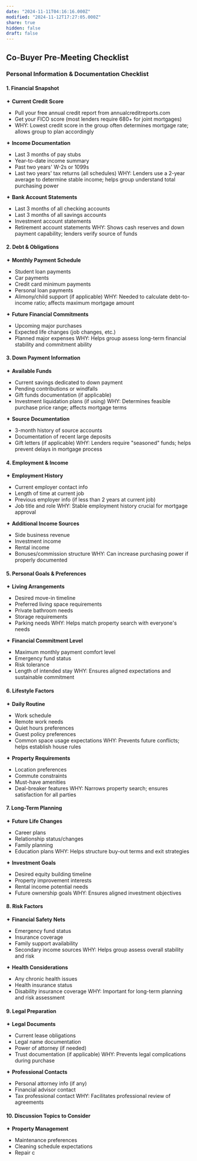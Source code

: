 ```yaml
---
date: "2024-11-11T04:16:16.000Z"
modified: "2024-11-12T17:27:05.000Z"
share: true
hidden: false
draft: false
---
```

## Co-Buyer Pre-Meeting Checklist
### Personal Information & Documentation Checklist

#### 1. Financial Snapshot

✦ **Current Credit Score**

- Pull your free annual credit report from annualcreditreports.com
- Get your FICO score (most lenders require 680+ for joint mortgages)
- WHY: Lowest credit score in the group often determines mortgage rate; allows group to plan accordingly

✦ **Income Documentation**

- Last 3 months of pay stubs
- Year-to-date income summary
- Past two years' W-2s or 1099s
- Last two years' tax returns (all schedules)
WHY: Lenders use a 2-year average to determine stable income; helps group understand total purchasing power

✦ **Bank Account Statements**

- Last 3 months of all checking accounts
- Last 3 months of all savings accounts
- Investment account statements
- Retirement account statements
WHY: Shows cash reserves and down payment capability; lenders verify source of funds

#### 2. Debt & Obligations

✦ **Monthly Payment Schedule**

- Student loan payments
- Car payments
- Credit card minimum payments
- Personal loan payments
- Alimony/child support (if applicable)
WHY: Needed to calculate debt-to-income ratio; affects maximum mortgage amount

✦ **Future Financial Commitments**

- Upcoming major purchases
- Expected life changes (job changes, etc.)
- Planned major expenses
WHY: Helps group assess long-term financial stability and commitment ability

#### 3. Down Payment Information

✦ **Available Funds**

- Current savings dedicated to down payment
- Pending contributions or windfalls
- Gift funds documentation (if applicable)
- Investment liquidation plans (if using)
WHY: Determines feasible purchase price range; affects mortgage terms

✦ **Source Documentation**

- 3-month history of source accounts
- Documentation of recent large deposits
- Gift letters (if applicable)
WHY: Lenders require "seasoned" funds; helps prevent delays in mortgage process

#### 4. Employment & Income

✦ **Employment History**

- Current employer contact info
- Length of time at current job
- Previous employer info (if less than 2 years at current job)
- Job title and role
WHY: Stable employment history crucial for mortgage approval

✦ **Additional Income Sources**

- Side business revenue
- Investment income
- Rental income
- Bonuses/commission structure
WHY: Can increase purchasing power if properly documented

#### 5. Personal Goals & Preferences

✦ **Living Arrangements**

- Desired move-in timeline
- Preferred living space requirements
- Private bathroom needs
- Storage requirements
- Parking needs
WHY: Helps match property search with everyone's needs

✦ **Financial Commitment Level**

- Maximum monthly payment comfort level
- Emergency fund status
- Risk tolerance
- Length of intended stay
WHY: Ensures aligned expectations and sustainable commitment

#### 6. Lifestyle Factors

✦ **Daily Routine**

- Work schedule
- Remote work needs
- Quiet hours preferences
- Guest policy preferences
- Common space usage expectations
WHY: Prevents future conflicts; helps establish house rules

✦ **Property Requirements**

- Location preferences
- Commute constraints
- Must-have amenities
- Deal-breaker features
WHY: Narrows property search; ensures satisfaction for all parties

#### 7. Long-Term Planning

✦ **Future Life Changes**

- Career plans
- Relationship status/changes
- Family planning
- Education plans
WHY: Helps structure buy-out terms and exit strategies

✦ **Investment Goals**

- Desired equity building timeline
- Property improvement interests
- Rental income potential needs
- Future ownership goals
WHY: Ensures aligned investment objectives

#### 8. Risk Factors

✦ **Financial Safety Nets**

- Emergency fund status
- Insurance coverage
- Family support availability
- Secondary income sources
WHY: Helps group assess overall stability and risk

✦ **Health Considerations**

- Any chronic health issues
- Health insurance status
- Disability insurance coverage
WHY: Important for long-term planning and risk assessment

#### 9. Legal Preparation

✦ **Legal Documents**

- Current lease obligations
- Legal name documentation
- Power of attorney (if needed)
- Trust documentation (if applicable)
WHY: Prevents legal complications during purchase

✦ **Professional Contacts**

- Personal attorney info (if any)
- Financial advisor contact
- Tax professional contact
WHY: Facilitates professional review of agreements

#### 10. Discussion Topics to Consider

✦ **Property Management**

- Maintenance preferences
- Cleaning schedule expectations
- Repair c